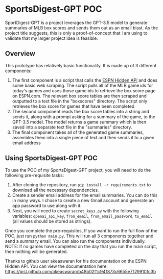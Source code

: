 # SportsDigest-GPT POC

SportDigest-GPT is a project leverages the GPT-3.5 model to generate summaries of MLB box scores and sends them out as an email blast. As the project title suggests, this is only a proof-of-concept that I am using to validate that my larger project idea is feasible.

## Overview
This prototype has relatively basic functionality. It is made up of 3 different components:

1. The first component is a script that calls the [ESPN Hidden API](https://gist.github.com/akeaswaran/b48b02f1c94f873c6655e7129910fc3b) and does some basic web scraping. The script pulls all of the MLB game ids for today's games and uses those game ids to retrieve the box score page on ESPN.com. The relevant box score tables are then scraped and outputted to a text file in the "boxscores" directory. The script only retrieves the box score for games that have been completed.
2. The second component reads the box score tables into a string and sends it, along with a prompt asking for a summary of the game, to the GPT-3.5 model. The model returns a game summary which is then saved into a separate text file in the "summaries" directory.
3. The final component takes all of the generated game summaries, assembles them into a single piece of text and then sends it to a given email address

## Using SportsDigest-GPT POC
To use the POC of my SportsDigest-GPT project, you will need to do the following pre-requisite tasks:
1. After cloning the repository, run `pip install -r requirements.txt` to download all the necessary dependencies.
2. Create a sender email address for the email summaries. You can do this in many ways. I chose to create a new Gmail account and generate an app password to use along with it. 
3. Next, you will need to create `secret_keys.py` with the following variables:  `openai_api_key`, `from_email`, `from_email_password`, `to_email` (all values should be stored as strings).

Once you complete the pre-requisites, If you want to run the full flow of the POC, just run `python main.py`. This will run all 3 components together and send a summary email. You can also run the components individually. NOTE: If no games have completed on the day that you run the main script, then nothing will be generated.

Thanks to github user akeaswaran for his documentation on the ESPN Hidden API. You can view the documentation here: https://gist.github.com/akeaswaran/b48b02f1c94f873c6655e7129910fc3b
